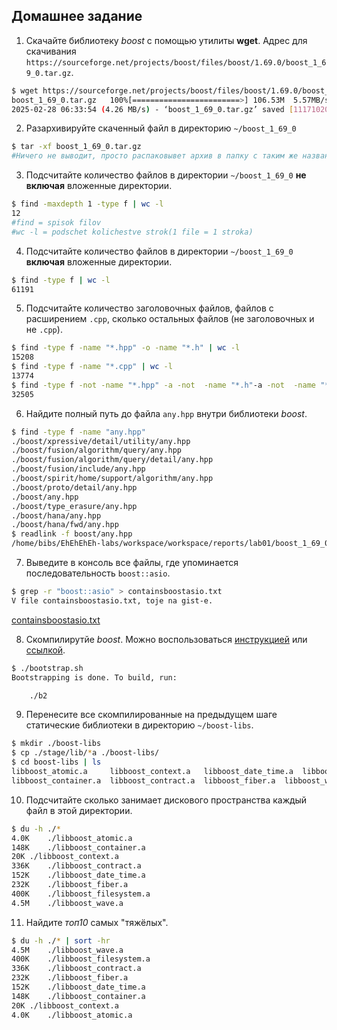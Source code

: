 <!--- Шаблон к оформлению домашней работы -->

## Домашнее задание




1. Скачайте библиотеку *boost* с помощью утилиты **wget**. Адрес для скачивания `https://sourceforge.net/projects/boost/files/boost/1.69.0/boost_1_69_0.tar.gz`.
```sh
$ wget https://sourceforge.net/projects/boost/files/boost/1.69.0/boost_1_69_0.tar.gz
boost_1_69_0.tar.gz   100%[========================>] 106.53M  5.57MB/s    in 25s     
2025-02-28 06:33:54 (4.26 MB/s) - ‘boost_1_69_0.tar.gz’ saved [111710205/111710205]

```
2. Разархивируйте скаченный файл в директорию `~/boost_1_69_0`
```sh
$ tar -xf boost_1_69_0.tar.gz
#Ничего не выводит, просто распаковывет архив в папку с таким же названием.
```
3. Подсчитайте количество файлов в директории `~/boost_1_69_0` **не включая** вложенные директории.
```sh
$ find -maxdepth 1 -type f | wc -l
12
#find = spisok filov
#wc -l = podschet kolichestve strok(1 file = 1 stroka)
```
4. Подсчитайте количество файлов в директории `~/boost_1_69_0` **включая** вложенные директории.
```sh
$ find -type f | wc -l
61191
```
5. Подсчитайте количество заголовочных файлов, файлов с расширением `.cpp`, сколько остальных файлов (не заголовочных и не `.cpp`).
```sh
$ find -type f -name "*.hpp" -o -name "*.h" | wc -l
15208
$ find -type f -name "*.cpp" | wc -l
13774
$ find -type f -not -name "*.hpp" -a -not  -name "*.h"-a -not  -name "*.cpp"  | wc -l
32505
```
6. Найдите полный путь до файла `any.hpp` внутри библиотеки *boost*.
```sh
$ find -type f -name "any.hpp"
./boost/xpressive/detail/utility/any.hpp
./boost/fusion/algorithm/query/any.hpp
./boost/fusion/algorithm/query/detail/any.hpp
./boost/fusion/include/any.hpp
./boost/spirit/home/support/algorithm/any.hpp
./boost/proto/detail/any.hpp
./boost/any.hpp
./boost/type_erasure/any.hpp
./boost/hana/any.hpp
./boost/hana/fwd/any.hpp
$ readlink -f boost/any.hpp
/home/bibs/EhEhEhEh-labs/workspace/workspace/reports/lab01/boost_1_69_0/boost/any.hpp
```
7. Выведите в консоль все файлы, где упоминается последовательность `boost::asio`.
```sh
$ grep -r "boost::asio" > containsboostasio.txt
V file containsboostasio.txt, toje na gist-e.
```
[containsboostasio.txt](https://gist.github.com/EhEhEhEh-labs/24e91eeb981f4ac8385c20d5e9f566f0#file-containsboostasio-txt/)

8. Скомпилирутйе *boost*. Можно воспользоваться [инструкцией](https://www.boost.org/doc/libs/1_61_0/more/getting_started/unix-variants.html#or-build-custom-binaries) или [ссылкой](https://codeyarns.com/2017/01/24/how-to-build-boost-on-linux/).
```sh
$ ./bootstrap.sh
Bootstrapping is done. To build, run:

    ./b2

```
9. Перенесите все скомпилированные на предыдущем шаге статические библиотеки в директорию `~/boost-libs`.
```sh
$ mkdir ./boost-libs
$ cp ./stage/lib/*a ./boost-libs/
$ cd boost-libs | ls
libboost_atomic.a     libboost_context.a   libboost_date_time.a  libboost_filesystem.a
libboost_container.a  libboost_contract.a  libboost_fiber.a	 libboost_wave.a
```
10. Подсчитайте сколько занимает дискового пространства каждый файл в этой директории.
```sh
$ du -h ./*
4.0K	./libboost_atomic.a
148K	./libboost_container.a
20K	./libboost_context.a
336K	./libboost_contract.a
152K	./libboost_date_time.a
232K	./libboost_fiber.a
400K	./libboost_filesystem.a
4.5M	./libboost_wave.a

```
11. Найдите *топ10* самых "тяжёлых".
```sh
$ du -h ./* | sort -hr
4.5M	./libboost_wave.a
400K	./libboost_filesystem.a
336K	./libboost_contract.a
232K	./libboost_fiber.a
152K	./libboost_date_time.a
148K	./libboost_container.a
20K	./libboost_context.a
4.0K	./libboost_atomic.a
```
